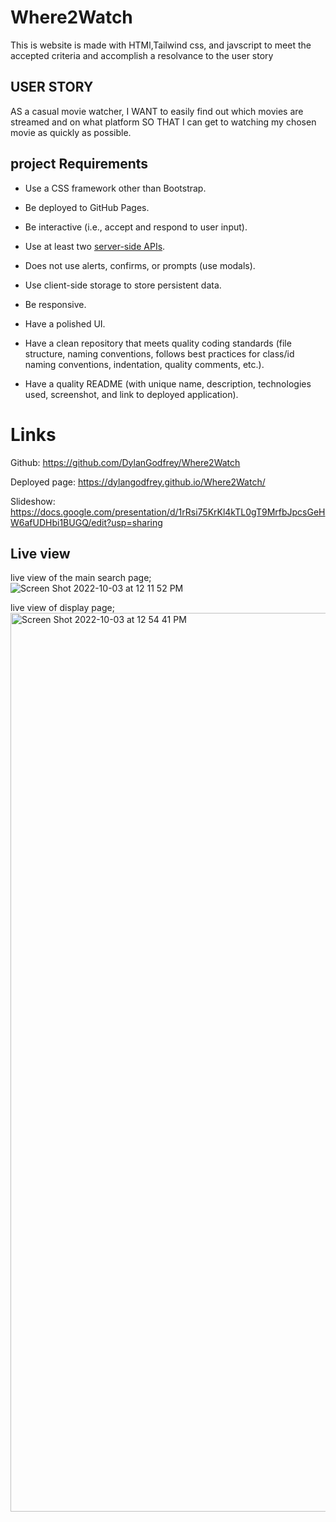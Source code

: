 # Where2Watch

This is website is made with HTMl,Tailwind css, and javscript to meet the accepted criteria and accomplish a resolvance to the user story

## USER STORY

AS a casual movie watcher,
I WANT to easily find out which movies are streamed and on what platform
SO THAT I can get to watching my chosen movie as quickly as possible.

## project Requirements

- Use a CSS framework other than Bootstrap.

- Be deployed to GitHub Pages.

- Be interactive (i.e., accept and respond to user input).

- Use at least two [server-side APIs](https://coding-boot-camp.github.io/full-stack/apis/api-resources).

- Does not use alerts, confirms, or prompts (use modals).

- Use client-side storage to store persistent data.

- Be responsive.

- Have a polished UI.

- Have a clean repository that meets quality coding standards (file structure, naming conventions, follows best practices for class/id naming conventions, indentation, quality comments, etc.).

- Have a quality README (with unique name, description, technologies used, screenshot, and link to deployed application).

# Links

Github: https://github.com/DylanGodfrey/Where2Watch

Deployed page: https://dylangodfrey.github.io/Where2Watch/

Slideshow: https://docs.google.com/presentation/d/1rRsi75KrKl4kTL0gT9MrfbJpcsGeHW6afUDHbi1BUGQ/edit?usp=sharing

## Live view

live view of the main search page;
![Screen Shot 2022-10-03 at 12 11 52 PM](https://user-images.githubusercontent.com/112361368/193618941-6fc40846-a879-4f4d-9df6-8710c846043d.png)

live view of display page;
<img width="1438" alt="Screen Shot 2022-10-03 at 12 54 41 PM" src="https://user-images.githubusercontent.com/112361368/193619058-3542a1d3-5c13-4b5b-8cfd-24f69413c8e6.png">

